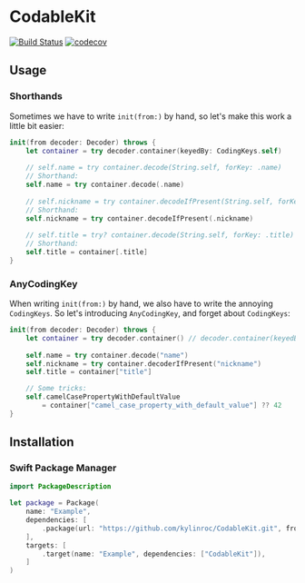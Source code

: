 # CodableKit

[![Build Status](https://travis-ci.org/kylinroc/CodableKit.svg?branch=master)](https://travis-ci.org/kylinroc/CodableKit)
[![codecov](https://codecov.io/gh/kylinroc/CodableKit/branch/master/graph/badge.svg)](https://codecov.io/gh/kylinroc/CodableKit)

## Usage

### Shorthands

Sometimes we have to write `init(from:)` by hand, so let's make this work a little bit easier:

```swift
init(from decoder: Decoder) throws {
    let container = try decoder.container(keyedBy: CodingKeys.self)
    
    // self.name = try container.decode(String.self, forKey: .name)
    // Shorthand:
    self.name = try container.decode(.name)
    
    // self.nickname = try container.decodeIfPresent(String.self, forKey: .nickname)
    // Shorthand:
    self.nickname = try container.decodeIfPresent(.nickname)
    
    // self.title = try? container.decode(String.self, forKey: .title)
    // Shorthand:
    self.title = container[.title]
}
```

### AnyCodingKey

When writing `init(from:)` by hand, we also have to write the annoying `CodingKeys`. So let's introducing `AnyCodingKey`, and forget about `CodingKeys`:

```swift
init(from decoder: Decoder) throws {
    let container = try decoder.container() // decoder.container(keyedBy: AnyCodingKey.self)
    
    self.name = try container.decode("name")
    self.nickname = try container.decoderIfPresent("nickname")
    self.title = container["title"]

    // Some tricks:
    self.camelCasePropertyWithDefaultValue 
        = container["camel_case_property_with_default_value"] ?? 42
}
```

## Installation

### Swift Package Manager

```swift
import PackageDescription

let package = Package(
    name: "Example",
    dependencies: [
        .package(url: "https://github.com/kylinroc/CodableKit.git", from: "0.3.0"),
    ],
    targets: [
        .target(name: "Example", dependencies: ["CodableKit"]),
    ]
)
```
